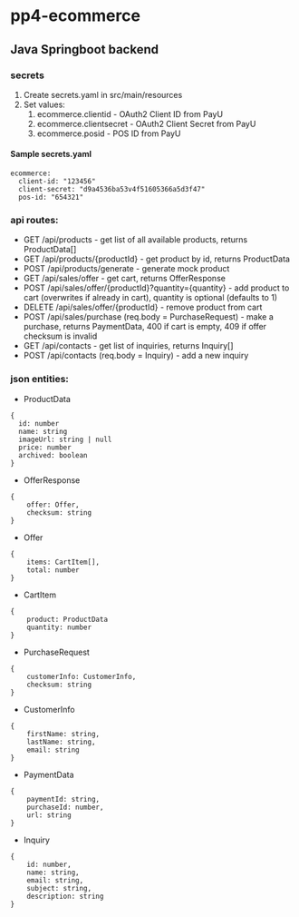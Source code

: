 # pp4-ecommerce
## Java Springboot backend
### secrets
1. Create secrets.yaml in src/main/resources
2. Set values:
   1. ecommerce.clientid - OAuth2 Client ID from PayU
   2. ecommerce.clientsecret - OAuth2 Client Secret from PayU
   3. ecommerce.posid - POS ID from PayU
#### Sample secrets.yaml
```
ecommerce:
  client-id: "123456"
  client-secret: "d9a4536ba53v4f51605366a5d3f47"
  pos-id: "654321"
```
### api routes:
- GET /api/products - get list of all available products, returns ProductData[]
- GET /api/products/{productId} - get product by id, returns ProductData
- POST /api/products/generate - generate mock product
- GET /api/sales/offer - get cart, returns OfferResponse
- POST /api/sales/offer/{productId}?quantity={quantity} - add product to cart (overwrites if already in cart), quantity is optional (defaults to 1)
- DELETE /api/sales/offer/{productId} - remove product from cart
- POST /api/sales/purchase (req.body = PurchaseRequest) - make a purchase, returns PaymentData, 400 if cart is empty, 409 if offer checksum is invalid
- GET /api/contacts - get list of inquiries, returns Inquiry[]
- POST /api/contacts (req.body = Inquiry) - add a new inquiry

### json entities:
- ProductData  
```
{
  id: number
  name: string
  imageUrl: string | null
  price: number
  archived: boolean
}
```
- OfferResponse
```
{
	offer: Offer,
	checksum: string
}
```
- Offer  
```
{
    items: CartItem[],
    total: number
}
```
- CartItem  
```
{
    product: ProductData
    quantity: number
}
```
- PurchaseRequest
```
{
	customerInfo: CustomerInfo,
	checksum: string
}
```
- CustomerInfo  
```
{
    firstName: string,
    lastName: string,
    email: string
}
```
- PaymentData  
```
{
    paymentId: string,
    purchaseId: number,
    url: string
}
```
- Inquiry
```
{
    id: number,
    name: string,
    email: string,
    subject: string,
    description: string
}
```

